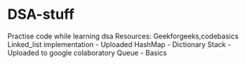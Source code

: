 # DSA-stuff
Practise code while learning dsa
Resources: Geekforgeeks,codebasics
Linked_list implementation - Uploaded
HashMap - Dictionary
Stack - Uploaded to google colaboratory
Queue - Basics


